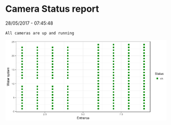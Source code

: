 Camera Status report
================
28/05/2017 - 07:45:48

    All cameras are up and running

![](camreport_files/figure-markdown_github/unnamed-chunk-2-1.png)
